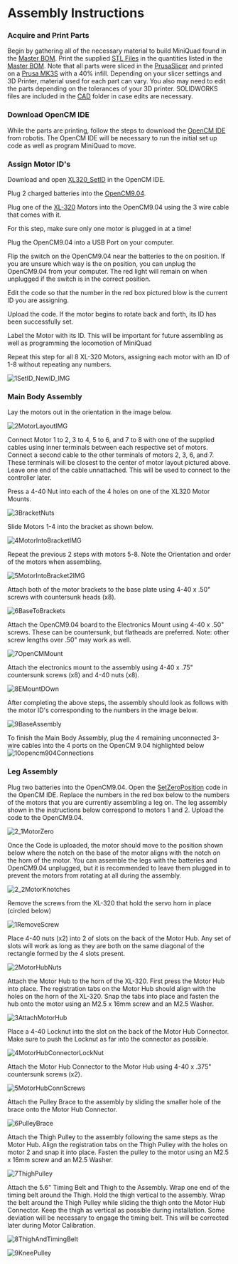 # Assembly Instructions

### Acquire and Print Parts

Begin by gathering all of the necessary material to build MiniQuad found in the [Master BOM](https://github.com/MiniQuad/robot/blob/master/Master%20BOM.md). Print the supplied [STL Files](https://github.com/MiniQuad/robot/tree/master/STL%20Files) in the quantities listed in the [Master BOM](https://github.com/MiniQuad/robot/blob/master/Master%20BOM.md). Note that all parts were sliced in the [PrusaSlicer](https://www.prusa3d.com/prusaslicer/) and printed on a [Prusa MK3S](https://shop.prusa3d.com/en/3d-printers/180-original-prusa-i3-mk3s-kit.html?gclid=Cj0KCQjwvvj5BRDkARIsAGD9vlIFy3uEIDK6V4373JYZdU8jZu2v4UQswNzl50jHS7kUwZr2Ial2l-0aAnDAEALw_wcB) with a 40% infill. Depending on your slicer settings and 3D Printer, material used for each part can vary. You also may need to edit the parts depending on the tolerances of your 3D printer. SOLIDWORKS files are included in the [CAD](https://github.com/MiniQuad/robot/tree/master/CAD) folder in case edits are necessary.

### Download OpenCM IDE

While the parts are printing, follow the steps to download the [OpenCM IDE](https://emanual.robotis.com/docs/en/software/opencm_ide/getting_started/) from robotis. The OpenCM IDE will be necessary to run the initial set up code as well as program MiniQuad to move. 

### Assign Motor ID's

Download and open [XL320_SetID](https://github.com/MiniQuad/robot/blob/master/Assembly%20Files/Assembly%20Code/XL320_SetID.ino) in the OpenCM IDE. 

Plug 2 charged batteries into the [OpenCM9.04](http://www.robotis.us/opencm9-04-c-with-onboard-xl-type-connectors/). 

Plug one of the [XL-320](http://www.robotis.us/dynamixel-xl-320/) Motors into the OpenCM9.04 using the 3 wire cable that comes with it. 

For this step, make sure only one motor is plugged in at a time!

Plug the OpenCM9.04 into a USB Port on your computer.  

Flip the switch on the OpenCM9.04 near the batteries to the on position. If you are unsure which way is the on position, you can unplug the OpenCM9.04 from your computer. The red light will remain on when unplugged if the switch is in the correct position. 

Edit the code so that the number in the red box pictured blow is the current ID you are assigning.

Upload the code. If the motor begins to rotate back and forth, its ID has been successfully set.

Label the Motor with its ID. This will be important for future assembling as well as programming the locomotion of MiniQuad


Repeat this step for all 8 XL-320 Motors, assigning each motor with an ID of 1-8 without repeating any numbers. 

![1SetID_NewID_IMG](https://github.com/MiniQuad/robot/blob/master/Assembly%20Files/Assembly%20Images/1%20Main%20Body%20Assembly/1SetID_NewID_IMG.PNG)

### Main Body Assembly

Lay the motors out in the orientation in the image below. 

![2MotorLayoutIMG](https://github.com/MiniQuad/robot/blob/master/Assembly%20Files/Assembly%20Images/1%20Main%20Body%20Assembly/2MotorLayoutIMG.PNG)

Connect Motor 1 to 2, 3 to 4, 5 to 6, and 7 to 8 with one of the supplied cables using inner terminals between each respective set of motors. Connect a second cable to the other terminals of motors 2, 3, 6, and 7. These terminals will be closest to the center of motor layout pictured above. Leave one end of the cable unnattached. This will be used to connect to the controller later.

Press a 4-40 Nut into each of the 4 holes on one of the XL320 Motor Mounts. 

![3BracketNuts](https://github.com/MiniQuad/robot/blob/master/Assembly%20Files/Assembly%20Images/1%20Main%20Body%20Assembly/3BracketNuts.PNG)

Slide Motors 1-4 into the bracket as shown below.

![4MotorIntoBracketIMG](https://github.com/MiniQuad/robot/blob/master/Assembly%20Files/Assembly%20Images/1%20Main%20Body%20Assembly/4MotorIntoBracketIMG.PNG)

Repeat the previous 2 steps with motors 5-8. Note the Orientation and order of the motors when assembling.

![5MotorIntoBracket2IMG](https://github.com/MiniQuad/robot/blob/master/Assembly%20Files/Assembly%20Images/1%20Main%20Body%20Assembly/5MotorIntoBracket2IMG.PNG)

Attach both of the motor brackets to the base plate using 4-40 x .50" screws with countersunk heads (x8).

![6BaseToBrackets](https://github.com/MiniQuad/robot/blob/master/Assembly%20Files/Assembly%20Images/1%20Main%20Body%20Assembly/6BaseToBrackets.PNG)

Attach the OpenCM9.04 board to the Electronics Mount using 4-40 x .50" screws. These can be countersunk, but flatheads are preferred. Note: other screw lengths over .50" may work as well.

![7OpenCMMount](https://github.com/MiniQuad/robot/blob/master/Assembly%20Files/Assembly%20Images/1%20Main%20Body%20Assembly/7OpenCMMount.PNG)

Attach the electronics mount to the assembly using 4-40 x .75" countersunk screws (x8) and 4-40 nuts (x8).

![8EMountDOwn](https://github.com/MiniQuad/robot/blob/master/Assembly%20Files/Assembly%20Images/1%20Main%20Body%20Assembly/8EMountAttach.PNG)

After completing the above steps, the assembly should look as follows with the motor ID's corresponding to the numbers in the image below.

![9BaseAssembly](https://github.com/MiniQuad/robot/blob/master/Assembly%20Files/Assembly%20Images/1%20Main%20Body%20Assembly/9BaseAssembly.PNG)

To finish the Main Body Assembly, plug the 4 remaining unconnected 3-wire cables into the 4 ports on the OpenCM 9.04 highlighted below
![10opencm904Connections](https://github.com/MiniQuad/robot/blob/master/Assembly%20Files/Assembly%20Images/1%20Main%20Body%20Assembly/10opencm904Connections.PNG)

### Leg Assembly

Plug two batteries into the OpenCM9.04. Open the [SetZeroPosition](https://github.com/MiniQuad/robot/blob/master/Assembly%20Files/Assembly%20Code/SetZeroPosition.ino) code in the OpenCM IDE. Replace the numbers in the red box below to the numbers of the motors that you are currently assembling a leg on. The leg assembly shown in the instructions below correspond to motors 1 and 2. Upload the code to the OpenCM9.04. 

![2_1MotorZero](https://github.com/MiniQuad/robot/blob/master/Assembly%20Files/Assembly%20Images/2%20Leg%20Assembly/2_1MotorZero.PNG)

Once the Code is uploaded, the motor should move to the position shown below where the notch on the base of the motor aligns with the notch on the horn of the motor. You can assemble the legs with the batteries and OpenCM9.04 unplugged, but it is recommended to leave them plugged in to prevent the motors from rotating at all during the assembly.

![2_2MotorKnotches](https://github.com/MiniQuad/robot/blob/master/Assembly%20Files/Assembly%20Images/2%20Leg%20Assembly/2_2MotorKnotches.jpg)

Remove the screws from the XL-320 that hold the servo horn in place (circled below)

![1RemoveScrew](https://user-images.githubusercontent.com/69541527/90920506-6e29af00-e3b6-11ea-943d-a18cfbcd0f94.PNG)

Place 4-40 nuts (x2) into 2 of slots on the back of the Motor Hub. Any set of slots will work as long as they are both on the same diagonal of the rectangle formed by the 4 slots present.

![2MotorHubNuts](https://github.com/MiniQuad/robot/blob/master/Assembly%20Files/Assembly%20Images/2%20Leg%20Assembly/2MotorHubNuts.PNG)

Attach the Motor Hub to the horn of the XL-320. First press the Motor Hub into place. The registration tabs on the Motor Hub should align with the holes on the horn of the XL-320. Snap the tabs into place and fasten the hub onto the motor using an M2.5 x 16mm screw and an M2.5 Washer.

![3AttachMotorHub](https://github.com/MiniQuad/robot/blob/master/Assembly%20Files/Assembly%20Images/2%20Leg%20Assembly/3AttachMotorHub.PNG)

Place a 4-40 Locknut into the slot on the back of the Motor Hub Connector. Make sure to push the Locknut as far into the connector as possible.

![4MotorHubConnectorLockNut](https://github.com/MiniQuad/robot/blob/master/Assembly%20Files/Assembly%20Images/2%20Leg%20Assembly/4MotorHubConnectorLockNut.PNG)

Attach the Motor Hub Connector to the Motor Hub using 4-40 x .375" countersunk screws (x2). 

![5MotorHubConnScrews](https://github.com/MiniQuad/robot/blob/master/Assembly%20Files/Assembly%20Images/2%20Leg%20Assembly/5MotorHubConnScrews.PNG)

Attach the Pulley Brace to the assembly by sliding the smaller hole of the brace onto the Motor Hub Connector.

![6PulleyBrace](https://github.com/MiniQuad/robot/blob/master/Assembly%20Files/Assembly%20Images/2%20Leg%20Assembly/6PulleyBrace.PNG)

Attach the Thigh Pulley to the assembly following the same steps as the Motor Hub. Align the registration tabs on the Thigh Pulley with the holes on motor 2 and snap it into place. Fasten the pulley to the motor using an M2.5 x 16mm screw and an M2.5 Washer.

![7ThighPulley](https://github.com/MiniQuad/robot/blob/master/Assembly%20Files/Assembly%20Images/2%20Leg%20Assembly/7ThighPulley.PNG)

Attach the 5.6" Timing Belt and Thigh to the Assembly. Wrap one end of the timing belt around the Thigh. Hold the thigh vertical to the assembly. Wrap the belt around the Thigh Pulley while sliding the thigh onto the Motor Hub Connector. Keep the thigh as vertical as possible during installation. Some deviation will be necessary to engage the timing belt. This will be corrected later during Motor Calibration.

![8ThighAndTimingBelt](https://github.com/MiniQuad/robot/blob/master/Assembly%20Files/Assembly%20Images/2%20Leg%20Assembly/8ThighAndTimingBelt.PNG)

![9KneePulley](https://github.com/MiniQuad/robot/blob/master/Assembly%20Files/Assembly%20Images/2%20Leg%20Assembly/9KneePulley.PNG)
